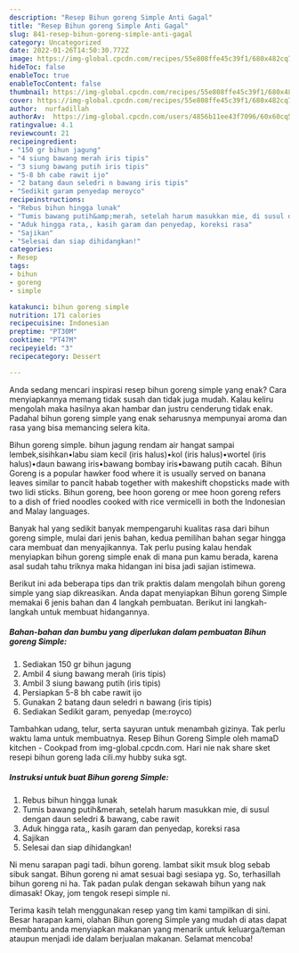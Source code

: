 ```yaml
---
description: "Resep Bihun goreng Simple Anti Gagal"
title: "Resep Bihun goreng Simple Anti Gagal"
slug: 841-resep-bihun-goreng-simple-anti-gagal
category: Uncategorized
date: 2022-01-26T14:50:30.772Z
image: https://img-global.cpcdn.com/recipes/55e808ffe45c39f1/680x482cq70/bihun-goreng-simple-foto-resep-utama.jpg
hideToc: false
enableToc: true
enableTocContent: false
thumbnail: https://img-global.cpcdn.com/recipes/55e808ffe45c39f1/680x482cq70/bihun-goreng-simple-foto-resep-utama.jpg
cover: https://img-global.cpcdn.com/recipes/55e808ffe45c39f1/680x482cq70/bihun-goreng-simple-foto-resep-utama.jpg
author:  nurfadillah
authorAv:  https://img-global.cpcdn.com/users/4856b11ee43f7096/60x60cq50/avatar.jpg
ratingvalue: 4.1
reviewcount: 21
recipeingredient:
- "150 gr bihun jagung"
- "4 siung bawang merah iris tipis"
- "3 siung bawang putih iris tipis"
- "5-8 bh cabe rawit ijo"
- "2 batang daun seledri n bawang iris tipis"
- "Sedikit garam penyedap meroyco"
recipeinstructions:
- "Rebus bihun hingga lunak"
- "Tumis bawang putih&amp;merah, setelah harum masukkan mie, di susul dengan daun seledri &amp; bawang, cabe rawit"
- "Aduk hingga rata,, kasih garam dan penyedap, koreksi rasa"
- "Sajikan"
- "Selesai dan siap dihidangkan!"
categories:
- Resep
tags:
- bihun
- goreng
- simple

katakunci: bihun goreng simple 
nutrition: 171 calories
recipecuisine: Indonesian
preptime: "PT30M"
cooktime: "PT47M"
recipeyield: "3"
recipecategory: Dessert

---
```



Anda sedang mencari inspirasi resep bihun goreng simple yang enak? Cara menyiapkannya memang tidak susah dan tidak juga mudah. Kalau keliru mengolah maka hasilnya akan hambar dan justru cenderung tidak enak. Padahal bihun goreng simple yang enak seharusnya mempunyai aroma dan rasa yang bisa memancing selera kita.


Bihun goreng simple. bihun jagung rendam air hangat sampai lembek,sisihkan•labu siam kecil (iris halus)•kol (iris halus)•wortel (iris halus)•daun bawang iris•bawang bombay iris•bawang putih cacah. Bihun Goreng is a popular hawker food where it is usually served on banana leaves similar to pancit habab together with makeshift chopsticks made with two lidi sticks. Bihun goreng, bee hoon goreng or mee hoon goreng refers to a dish of fried noodles cooked with rice vermicelli in both the Indonesian and Malay languages.

Banyak hal yang sedikit banyak mempengaruhi kualitas rasa dari bihun goreng simple, mulai dari jenis bahan, kedua pemilihan bahan segar hingga cara membuat dan menyajikannya. Tak perlu pusing kalau hendak menyiapkan bihun goreng simple enak di mana pun kamu berada, karena asal sudah tahu triknya maka hidangan ini bisa jadi sajian istimewa.


Berikut ini ada beberapa tips dan trik praktis dalam mengolah bihun goreng simple yang siap dikreasikan. Anda dapat menyiapkan Bihun goreng Simple memakai 6 jenis bahan dan 4 langkah pembuatan. Berikut ini langkah-langkah untuk membuat hidangannya.

<!--inarticleads1-->

##### Bahan-bahan dan bumbu yang diperlukan dalam pembuatan Bihun goreng Simple:

1. Sediakan 150 gr bihun jagung
1. Ambil 4 siung bawang merah (iris tipis)
1. Ambil 3 siung bawang putih (iris tipis)
1. Persiapkan 5-8 bh cabe rawit ijo
1. Gunakan 2 batang daun seledri n bawang (iris tipis)
1. Sediakan Sedikit garam, penyedap (me:royco)


Tambahkan udang, telur, serta sayuran untuk menambah gizinya. Tak perlu waktu lama untuk membuatnya. Resep Bihun Goreng Simple oleh mamaD kitchen - Cookpad from img-global.cpcdn.com. Hari nie nak share sket resepi bihun goreng lada cili.my hubby suka sgt. 

<!--inarticleads2-->

##### Instruksi untuk buat Bihun goreng Simple:

1. Rebus bihun hingga lunak
1. Tumis bawang putih&amp;merah, setelah harum masukkan mie, di susul dengan daun seledri &amp; bawang, cabe rawit
1. Aduk hingga rata,, kasih garam dan penyedap, koreksi rasa
1. Sajikan
1. Selesai dan siap dihidangkan!

Ni menu sarapan pagi tadi. bihun goreng. lambat sikit msuk blog sebab sibuk sangat. Bihun goreng ni amat sesuai bagi sesiapa yg. So, terhasillah bihun goreng ni ha. Tak padan pulak dengan sekawah bihun yang nak dimasak! Okay, jom tengok resepi simple ni. 

Terima kasih telah menggunakan resep yang tim kami tampilkan di sini. Besar harapan kami, olahan Bihun goreng Simple yang mudah di atas dapat membantu anda menyiapkan makanan yang menarik untuk keluarga/teman ataupun menjadi ide dalam berjualan makanan. Selamat mencoba!
